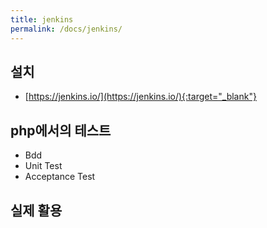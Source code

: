 ```yaml
---
title: jenkins
permalink: /docs/jenkins/
---
```



## 설치
- [https://jenkins.io/](https://jenkins.io/){:target="_blank"}

## php에서의 테스트
- Bdd
- Unit Test
- Acceptance Test


## 실제 활용